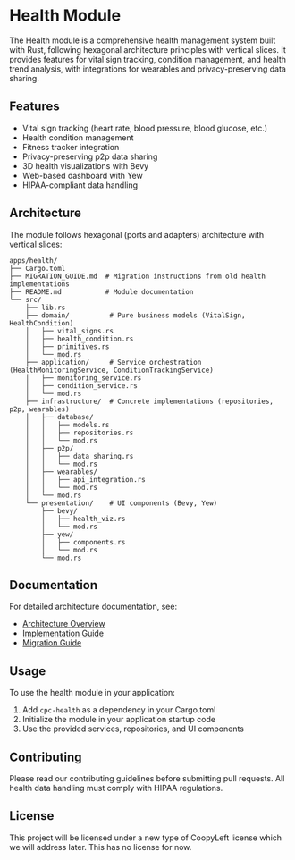 # Health Module

The Health module is a comprehensive health management system built with Rust, following hexagonal architecture principles with vertical slices. It provides features for vital sign tracking, condition management, and health trend analysis, with integrations for wearables and privacy-preserving data sharing.

## Features

- Vital sign tracking (heart rate, blood pressure, blood glucose, etc.)
- Health condition management
- Fitness tracker integration
- Privacy-preserving p2p data sharing
- 3D health visualizations with Bevy
- Web-based dashboard with Yew
- HIPAA-compliant data handling

## Architecture

The module follows hexagonal (ports and adapters) architecture with vertical slices:

```
apps/health/
├── Cargo.toml
├── MIGRATION_GUIDE.md  # Migration instructions from old health implementations
├── README.md           # Module documentation
└── src/
    ├── lib.rs
    ├── domain/          # Pure business models (VitalSign, HealthCondition)
    │   ├── vital_signs.rs
    │   ├── health_condition.rs
    │   ├── primitives.rs
    │   └── mod.rs
    ├── application/     # Service orchestration (HealthMonitoringService, ConditionTrackingService)
    │   ├── monitoring_service.rs
    │   ├── condition_service.rs
    │   └── mod.rs
    ├── infrastructure/  # Concrete implementations (repositories, p2p, wearables)
    │   ├── database/
    │   │   ├── models.rs
    │   │   ├── repositories.rs
    │   │   └── mod.rs
    │   ├── p2p/
    │   │   ├── data_sharing.rs
    │   │   └── mod.rs
    │   ├── wearables/
    │   │   ├── api_integration.rs
    │   │   └── mod.rs
    │   └── mod.rs
    └── presentation/    # UI components (Bevy, Yew)
        ├── bevy/
        │   ├── health_viz.rs
        │   └── mod.rs
        ├── yew/
        │   ├── components.rs
        │   └── mod.rs
        └── mod.rs
```

## Documentation

For detailed architecture documentation, see:
- [Architecture Overview](../../../docs/architecture/health.md)
- [Implementation Guide](../../../docs/health/ARCHITECTURE.md)
- [Migration Guide](MIGRATION_GUIDE.md)

## Usage

To use the health module in your application:

1. Add `cpc-health` as a dependency in your Cargo.toml
2. Initialize the module in your application startup code
3. Use the provided services, repositories, and UI components

## Contributing

Please read our contributing guidelines before submitting pull requests. All health data handling must comply with HIPAA regulations.

## License

This project will be licensed under a new type of CoopyLeft license which we will address later. This has no license for now.